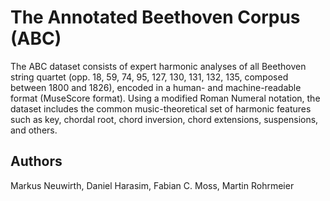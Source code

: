 # The Annotated Beethoven Corpus (ABC)
The ABC dataset consists of expert harmonic analyses of all Beethoven string quartet (opp. 18, 59, 74, 95, 127, 130, 131, 132, 135, composed between 1800 and 1826), encoded in a human- and machine-readable format (MuseScore format). Using a modified Roman Numeral notation, the dataset includes the common music-theoretical set of harmonic features such as key, chordal root, chord inversion, chord extensions, suspensions, and others.

## Authors
Markus Neuwirth, Daniel Harasim, Fabian C. Moss, Martin Rohrmeier
